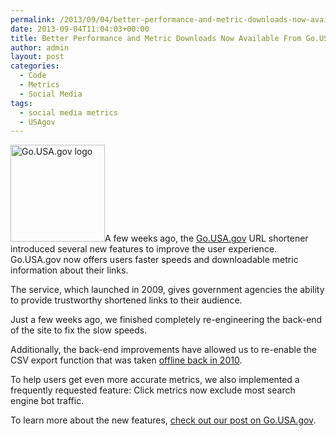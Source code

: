 ```yaml
---
permalink: /2013/09/04/better-performance-and-metric-downloads-now-available-from-go-usa-gov/
date: 2013-09-04T11:04:03+00:00
title: Better Performance and Metric Downloads Now Available From Go.USA.gov
author: admin
layout: post
categories:
  - Code
  - Metrics
  - Social Media
tags:
  - social media metrics
  - USAgov
---
```


[<img class="size-full wp-image-125012 alignright" src="https://s3.amazonaws.com/sitesusa/wp-content/uploads/sites/212/2013/09/goUSAgov-image.jpg" alt="Go.USA.gov logo" width="151" height="155" />](https://s3.amazonaws.com/sitesusa/wp-content/uploads/sites/212/2013/09/goUSAgov-image.jpg)A few weeks ago, the [Go.USA.gov](https://go.usa.gov/) URL shortener introduced several new features to improve the user experience. Go.USA.gov now offers users faster speeds and downloadable metric information about their links.

The service, which launched in 2009, gives government agencies the ability to provide trustworthy shortened links to their audience.

Just a few weeks ago, we finished completely re-engineering the back-end of the site to fix the slow speeds.

Additionally, the back-end improvements have allowed us to re-enable the CSV export function that was taken [offline back in 2010](http://go.usa.gov/node/10?utm_medium=email&utm_source=govdelivery).

To help users get even more accurate metrics, we also implemented a frequently requested feature: Click metrics now exclude most search engine bot traffic.

To learn more about the new features, [check out our post on Go.USA.gov](http://go.usa.gov/node/71).